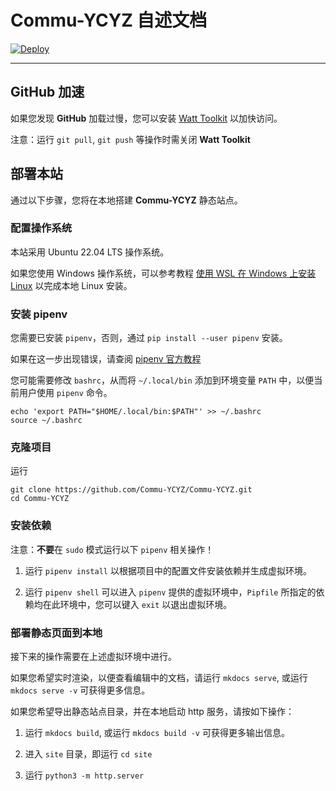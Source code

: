 # Commu-YCYZ 自述文档

[![Deploy](https://github.com/Commu-YCYZ/Commu-YCYZ/actions/workflows/deploy.yml/badge.svg?event=push)](https://github.com/Commu-YCYZ/Commu-YCYZ/actions/workflows/deploy.yml)

---

## GitHub 加速

如果您发现 **GitHub** 加载过慢，您可以安装 [Watt Toolkit](https://steampp.net/) 以加快访问。

注意：运行 `git pull`, `git push` 等操作时需关闭 **Watt Toolkit**

## 部署本站

通过以下步骤，您将在本地搭建 **Commu-YCYZ** 静态站点。

### 配置操作系统

本站采用 Ubuntu 22.04 LTS 操作系统。

如果您使用 Windows 操作系统，可以参考教程 [使用 WSL 在 Windows 上安装 Linux](https://learn.microsoft.com/zh-cn/windows/wsl/install) 以完成本地 Linux 安装。

### 安装 pipenv

您需要已安装 `pipenv`，否则，通过 `pip install --user pipenv` 安装。

如果在这一步出现错误，请查阅 [pipenv 官方教程](https://pipenv.pypa.io/en/latest/)

您可能需要修改 `bashrc`，从而将 `~/.local/bin` 添加到环境变量 `PATH` 中，以便当前用户使用 `pipenv` 命令。

```shell
echo 'export PATH="$HOME/.local/bin:$PATH"' >> ~/.bashrc
source ~/.bashrc
```

### 克隆项目

运行

```shell
git clone https://github.com/Commu-YCYZ/Commu-YCYZ.git
cd Commu-YCYZ
```

### 安装依赖

注意：**不要**在 `sudo` 模式运行以下 `pipenv` 相关操作！

1. 运行 `pipenv install` 以根据项目中的配置文件安装依赖并生成虚拟环境。

1. 运行 `pipenv shell` 可以进入 `pipenv` 提供的虚拟环境中，`Pipfile` 所指定的依赖均在此环境中，您可以键入 `exit` 以退出虚拟环境。

### 部署静态页面到本地

接下来的操作需要在上述虚拟环境中进行。

如果您希望实时渲染，以便查看编辑中的文档，请运行 `mkdocs serve`, 或运行 `mkdocs serve -v` 可获得更多信息。

如果您希望导出静态站点目录，并在本地启动 http 服务，请按如下操作：

1. 运行 `mkdocs build`, 或运行 `mkdocs build -v` 可获得更多输出信息。

1. 进入 `site` 目录，即运行 `cd site`

1. 运行 `python3 -m http.server`
